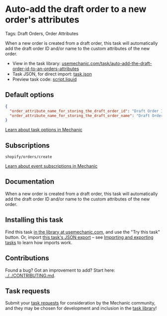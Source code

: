 # Auto-add the draft order to a new order's attributes

Tags: Draft Orders, Order Attributes

When a new order is created from a draft order, this task will automatically add the draft order ID and/or name to the custom attributes of the new order.

* View in the task library: [usemechanic.com/task/auto-add-the-draft-order-id-to-an-orders-attributes](https://usemechanic.com/task/auto-add-the-draft-order-id-to-an-orders-attributes)
* Task JSON, for direct import: [task.json](../../tasks/auto-add-the-draft-order-id-to-an-orders-attributes.json)
* Preview task code: [script.liquid](./script.liquid)

## Default options

```json
{
  "order_attribute_name_for_storing_the_draft_order_id": "Draft Order ID",
  "order_attribute_name_for_storing_the_draft_order_name": "Draft Order Name"
}
```

[Learn about task options in Mechanic](https://docs.usemechanic.com/article/471-task-options)

## Subscriptions

```liquid
shopify/orders/create
```

[Learn about event subscriptions in Mechanic](https://docs.usemechanic.com/article/408-subscriptions)

## Documentation

When a new order is created from a draft order, this task will automatically add the draft order ID and/or name to the custom attributes of the new order.

## Installing this task

Find this task [in the library at usemechanic.com](https://usemechanic.com/task/auto-add-the-draft-order-id-to-an-orders-attributes), and use the "Try this task" button. Or, import [this task's JSON export](../../tasks/auto-add-the-draft-order-id-to-an-orders-attributes.json) – see [Importing and exporting tasks](https://docs.usemechanic.com/article/505-importing-and-exporting-tasks) to learn how imports work.

## Contributions

Found a bug? Got an improvement to add? Start here: [../../CONTRIBUTING.md](../../CONTRIBUTING.md).

## Task requests

Submit your [task requests](https://mechanic.canny.io/task-requests) for consideration by the Mechanic community, and they may be chosen for development and inclusion in the [task library](https://tasks.mechanic.dev/)!
